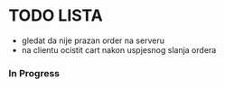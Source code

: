 # TODO LISTA

- gledat da nije prazan order na serveru
- na clientu ocistit cart nakon uspjesnog slanja ordera

### In Progress
